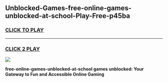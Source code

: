 
## Unblocked-Games-free-online-games-unblocked-at-school-Play-Free-p45ba
<h3>
<a href="https://premium76.site?title=free-online-games-unblocked-at-school&ref=17A">CLICK TO PLAY</a></h3>
<hr>

<h3>
<a href="https://premium76.site?title=free-online-games-unblocked-at-school&ref=17A">CLICK 2 PLAY</a>
  
</h3>

<a href="https://premium76.site?title=free-online-games-unblocked-at-school&ref=17A"><img src="https://clearcache.store/games.png"></a>


**free-online-games-unblocked-at-school games unblocked: Your Gateway to Fun and Accessible Online Gaming**
